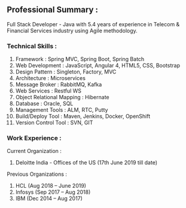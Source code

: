 ## Professional Summary :

Full Stack Developer - Java with 5.4 years of experience in Telecom & Financial Services industry using Agile methodology.

### Technical Skills :

1. Framework : Spring MVC, Spring Boot, Spring Batch
2. Web Development : JavaScript, Angular 4, HTML5, CSS, Bootstrap
3. Design Pattern : Singleton, Factory, MVC
4. Architecture : Microservices
5. Message Broker : RabbitMQ, Kafka
6. Web Services : Restful WS
7. Object Relational Mapping : Hibernate
8. Database : Oracle, SQL 
9. Management Tools : ALM, RTC, Putty
10. Build/Deploy Tool : Maven, Jenkins, Docker, OpenShift  
11. Version Control Tool : SVN, GIT

### Work Experience :

Current Organization : 

1. Deloitte India - Offices of the US (17th June 2019 till date) 

Previous Organizations :

1. HCL (Aug 2018 – June 2019)
2. Infosys (Sep 2017 – Aug 2018)
3. IBM (Dec 2014 – Aug 2017)
